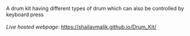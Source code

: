 A drum kit having different types of drum which can also be controlled by keyboard press
<br><br>
*Live hosted webpage*: https://shailavmalik.github.io/Drum_Kit/